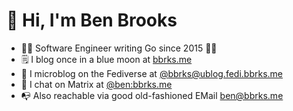 # 👋 Hi, I'm Ben Brooks

- 👨‍💻 Software Engineer writing Go since 2015 🧙‍♂️
- 🗒️ I blog once in a blue moon at [bbrks.me](https://bbrks.me)
- 🐘 I microblog on the Fediverse at [@bbrks@ublog.fedi.bbrks.me](https://ublog.fedi.bbrks.me/bbrks)
- 💬 I chat on Matrix at [@ben:bbrks.me](https://matrix.to/#/@ben:bbrks.me)
- 📭 Also reachable via good old-fashioned EMail [ben@bbrks.me](mailto:ben@bbrks.me)
